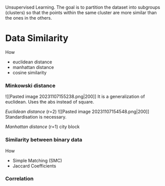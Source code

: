 Unsupervised Learning.
The goal is to partition the dataset into subgroups (clusters) so that the points within the same cluster are more similar than the ones in the others.

# Data Similarity
How
- euclidean distance
- manhattan distance
- cosine similarity

### Minkowski distance
![[Pasted image 20231107155238.png|200]]
It is a generalization of euclidean. Uses the abs instead of square.

*Euclidean distance* (r=2)
![[Pasted image 20231107154548.png|200]]
Standardisation is necessary.

*Manhattan distance* (r=1)
city block

### Similarity between binary data
How
- Simple Matching (SMC)
- Jaccard Coefficients

### Correlation

